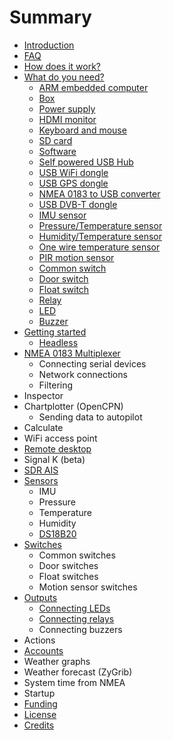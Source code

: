# Summary

* [Introduction](README.md)
* [FAQ](faq.md)
* [How does it work?](how_does_it_work.md)
* [What do you need?](what_do_you_need.md)
   * [ARM embedded computer](arm_computer.md)
   * [Box](box.md)
   * [Power supply](power_supply.md)
   * [HDMI monitor](monitor.md)
   * [Keyboard and mouse](keyboard.md)
   * [SD card](sd_card.md)
   * [Software](software.md)
   * [Self powered USB Hub](hub.md)
   * [USB WiFi dongle](wifi_dongle.md)
   * [USB GPS dongle](gps_dongle.md)
   * [NMEA 0183 to USB converter](nmea_converter.md)
   * [USB DVB-T dongle](dvb-t_dongle.md)
   * [IMU sensor](imu_sensor.md)
   * [Pressure/Temperature sensor](pressure_sensor.md)
   * [Humidity/Temperature sensor](humidity_sensor.md)
   * [One wire temperature sensor](1w_temp_sensor.md)
   * [PIR motion sensor](motion.md)
   * [Common switch](common_sw.md)
   * [Door switch](door_sw.md)
   * [Float switch](float_sw.md)
   * [Relay](relay.md)
   * [LED](led.md)
   * [Buzzer](buzzer.md)
* [Getting started](getting_started.md)
   * [Headless](headless.md)
* [NMEA 0183 Multiplexer](nmea_multiplexer.md)
   * Connecting serial devices
   * Network connections
   * Filtering
* Inspector
* Chartplotter (OpenCPN)
   * Sending data to autopilot
* Calculate
* WiFi access point
* [Remote desktop](remote_desktop.md)
* Signal K (beta)
* [SDR AIS](sdr_ais.md)
* [Sensors](sensors.md)
   * IMU
   * Pressure
   * Temperature
   * Humidity
   * [DS18B20](DS18B20.md)
* [Switches](switches.md)
   * Common switches
   * Door switches
   * Float switches
   * Motion sensor switches
* [Outputs](outputs.md)
   * [Connecting LEDs](connecting_leds.md)
   * [Connecting relays](connecting_relays.md)
   * Connecting buzzers
* Actions
* [Accounts](accounts.md)
* Weather graphs
* Weather forecast (ZyGrib)
* System time from NMEA
* Startup
* [Funding](funding.md)
* [License](license.md)
* [Credits](credits.md)

